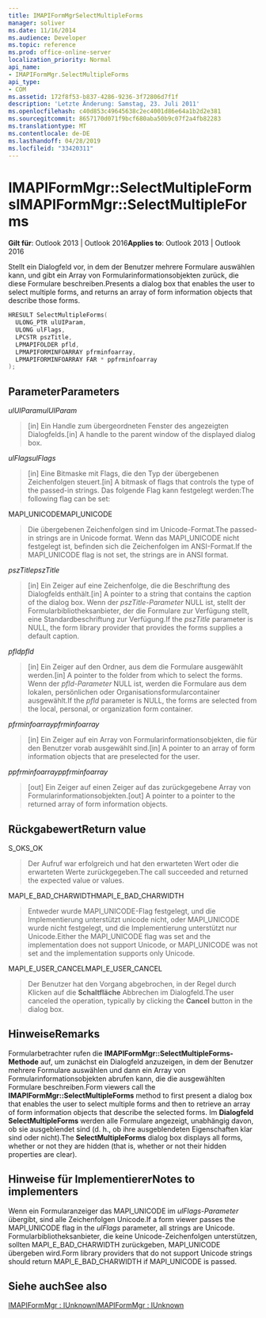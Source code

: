 ```yaml
---
title: IMAPIFormMgrSelectMultipleForms
manager: soliver
ms.date: 11/16/2014
ms.audience: Developer
ms.topic: reference
ms.prod: office-online-server
localization_priority: Normal
api_name:
- IMAPIFormMgr.SelectMultipleForms
api_type:
- COM
ms.assetid: 172f8f53-b837-4286-9236-3f72806d7f1f
description: 'Letzte Änderung: Samstag, 23. Juli 2011'
ms.openlocfilehash: c40d853c49645638c2ec4001d86e64a1b2d2e381
ms.sourcegitcommit: 8657170d071f9bcf680aba50b9c07f2a4fb82283
ms.translationtype: MT
ms.contentlocale: de-DE
ms.lasthandoff: 04/28/2019
ms.locfileid: "33420311"
---
```

# <a name="imapiformmgrselectmultipleforms"></a><span data-ttu-id="422d1-103">IMAPIFormMgr::SelectMultipleForms</span><span class="sxs-lookup"><span data-stu-id="422d1-103">IMAPIFormMgr::SelectMultipleForms</span></span>

  
  
<span data-ttu-id="422d1-104">**Gilt für**: Outlook 2013 | Outlook 2016</span><span class="sxs-lookup"><span data-stu-id="422d1-104">**Applies to**: Outlook 2013 | Outlook 2016</span></span> 
  
<span data-ttu-id="422d1-105">Stellt ein Dialogfeld vor, in dem der Benutzer mehrere Formulare auswählen kann, und gibt ein Array von Formularinformationsobjekten zurück, die diese Formulare beschreiben.</span><span class="sxs-lookup"><span data-stu-id="422d1-105">Presents a dialog box that enables the user to select multiple forms, and returns an array of form information objects that describe those forms.</span></span>
  
```cpp
HRESULT SelectMultipleForms(
  ULONG_PTR ulUIParam,
  ULONG ulFlags,
  LPCSTR pszTitle,
  LPMAPIFOLDER pfld,
  LPMAPIFORMINFOARRAY pfrminfoarray,
  LPMAPIFORMINFOARRAY FAR * ppfrminfoarray
);
```

## <a name="parameters"></a><span data-ttu-id="422d1-106">Parameter</span><span class="sxs-lookup"><span data-stu-id="422d1-106">Parameters</span></span>

 <span data-ttu-id="422d1-107">_ulUIParam_</span><span class="sxs-lookup"><span data-stu-id="422d1-107">_ulUIParam_</span></span>
  
> <span data-ttu-id="422d1-108">[in] Ein Handle zum übergeordneten Fenster des angezeigten Dialogfelds.</span><span class="sxs-lookup"><span data-stu-id="422d1-108">[in] A handle to the parent window of the displayed dialog box.</span></span> 
    
 <span data-ttu-id="422d1-109">_ulFlags_</span><span class="sxs-lookup"><span data-stu-id="422d1-109">_ulFlags_</span></span>
  
> <span data-ttu-id="422d1-110">[in] Eine Bitmaske mit Flags, die den Typ der übergebenen Zeichenfolgen steuert.</span><span class="sxs-lookup"><span data-stu-id="422d1-110">[in] A bitmask of flags that controls the type of the passed-in strings.</span></span> <span data-ttu-id="422d1-111">Das folgende Flag kann festgelegt werden:</span><span class="sxs-lookup"><span data-stu-id="422d1-111">The following flag can be set:</span></span>
    
<span data-ttu-id="422d1-112">MAPI_UNICODE</span><span class="sxs-lookup"><span data-stu-id="422d1-112">MAPI_UNICODE</span></span> 
  
> <span data-ttu-id="422d1-113">Die übergebenen Zeichenfolgen sind im Unicode-Format.</span><span class="sxs-lookup"><span data-stu-id="422d1-113">The passed-in strings are in Unicode format.</span></span> <span data-ttu-id="422d1-114">Wenn das MAPI_UNICODE nicht festgelegt ist, befinden sich die Zeichenfolgen im ANSI-Format.</span><span class="sxs-lookup"><span data-stu-id="422d1-114">If the MAPI_UNICODE flag is not set, the strings are in ANSI format.</span></span>
    
 <span data-ttu-id="422d1-115">_pszTitle_</span><span class="sxs-lookup"><span data-stu-id="422d1-115">_pszTitle_</span></span>
  
> <span data-ttu-id="422d1-116">[in] Ein Zeiger auf eine Zeichenfolge, die die Beschriftung des Dialogfelds enthält.</span><span class="sxs-lookup"><span data-stu-id="422d1-116">[in] A pointer to a string that contains the caption of the dialog box.</span></span> <span data-ttu-id="422d1-117">Wenn der  _pszTitle-Parameter_ NULL ist, stellt der Formularbibliotheksanbieter, der die Formulare zur Verfügung stellt, eine Standardbeschriftung zur Verfügung.</span><span class="sxs-lookup"><span data-stu-id="422d1-117">If the  _pszTitle_ parameter is NULL, the form library provider that provides the forms supplies a default caption.</span></span> 
    
 <span data-ttu-id="422d1-118">_pfld_</span><span class="sxs-lookup"><span data-stu-id="422d1-118">_pfld_</span></span>
  
> <span data-ttu-id="422d1-119">[in] Ein Zeiger auf den Ordner, aus dem die Formulare ausgewählt werden.</span><span class="sxs-lookup"><span data-stu-id="422d1-119">[in] A pointer to the folder from which to select the forms.</span></span> <span data-ttu-id="422d1-120">Wenn der  _pfld-Parameter_ NULL ist, werden die Formulare aus dem lokalen, persönlichen oder Organisationsformularcontainer ausgewählt.</span><span class="sxs-lookup"><span data-stu-id="422d1-120">If the  _pfld_ parameter is NULL, the forms are selected from the local, personal, or organization form container.</span></span> 
    
 <span data-ttu-id="422d1-121">_pfrminfoarray_</span><span class="sxs-lookup"><span data-stu-id="422d1-121">_pfrminfoarray_</span></span>
  
> <span data-ttu-id="422d1-122">[in] Ein Zeiger auf ein Array von Formularinformationsobjekten, die für den Benutzer vorab ausgewählt sind.</span><span class="sxs-lookup"><span data-stu-id="422d1-122">[in] A pointer to an array of form information objects that are preselected for the user.</span></span>
    
 <span data-ttu-id="422d1-123">_ppfrminfoarray_</span><span class="sxs-lookup"><span data-stu-id="422d1-123">_ppfrminfoarray_</span></span>
  
> <span data-ttu-id="422d1-124">[out] Ein Zeiger auf einen Zeiger auf das zurückgegebene Array von Formularinformationsobjekten.</span><span class="sxs-lookup"><span data-stu-id="422d1-124">[out] A pointer to a pointer to the returned array of form information objects.</span></span>
    
## <a name="return-value"></a><span data-ttu-id="422d1-125">Rückgabewert</span><span class="sxs-lookup"><span data-stu-id="422d1-125">Return value</span></span>

<span data-ttu-id="422d1-126">S_OK</span><span class="sxs-lookup"><span data-stu-id="422d1-126">S_OK</span></span> 
  
> <span data-ttu-id="422d1-127">Der Aufruf war erfolgreich und hat den erwarteten Wert oder die erwarteten Werte zurückgegeben.</span><span class="sxs-lookup"><span data-stu-id="422d1-127">The call succeeded and returned the expected value or values.</span></span>
    
<span data-ttu-id="422d1-128">MAPI_E_BAD_CHARWIDTH</span><span class="sxs-lookup"><span data-stu-id="422d1-128">MAPI_E_BAD_CHARWIDTH</span></span> 
  
> <span data-ttu-id="422d1-129">Entweder wurde MAPI_UNICODE-Flag festgelegt, und die Implementierung unterstützt unicode nicht, oder MAPI_UNICODE wurde nicht festgelegt, und die Implementierung unterstützt nur Unicode.</span><span class="sxs-lookup"><span data-stu-id="422d1-129">Either the MAPI_UNICODE flag was set and the implementation does not support Unicode, or MAPI_UNICODE was not set and the implementation supports only Unicode.</span></span>
    
<span data-ttu-id="422d1-130">MAPI_E_USER_CANCEL</span><span class="sxs-lookup"><span data-stu-id="422d1-130">MAPI_E_USER_CANCEL</span></span> 
  
> <span data-ttu-id="422d1-131">Der Benutzer hat den Vorgang abgebrochen, in der Regel durch Klicken auf die **Schaltfläche** Abbrechen im Dialogfeld.</span><span class="sxs-lookup"><span data-stu-id="422d1-131">The user canceled the operation, typically by clicking the **Cancel** button in the dialog box.</span></span> 
    
## <a name="remarks"></a><span data-ttu-id="422d1-132">Hinweise</span><span class="sxs-lookup"><span data-stu-id="422d1-132">Remarks</span></span>

<span data-ttu-id="422d1-133">Formularbetrachter rufen die **IMAPIFormMgr::SelectMultipleForms-Methode** auf, um zunächst ein Dialogfeld anzuzeigen, in dem der Benutzer mehrere Formulare auswählen und dann ein Array von Formularinformationsobjekten abrufen kann, die die ausgewählten Formulare beschreiben.</span><span class="sxs-lookup"><span data-stu-id="422d1-133">Form viewers call the **IMAPIFormMgr::SelectMultipleForms** method to first present a dialog box that enables the user to select multiple forms and then to retrieve an array of form information objects that describe the selected forms.</span></span> <span data-ttu-id="422d1-134">Im **Dialogfeld SelectMultipleForms** werden alle Formulare angezeigt, unabhängig davon, ob sie ausgeblendet sind (d. h., ob ihre ausgeblendeten Eigenschaften klar sind oder nicht).</span><span class="sxs-lookup"><span data-stu-id="422d1-134">The **SelectMultipleForms** dialog box displays all forms, whether or not they are hidden (that is, whether or not their hidden properties are clear).</span></span> 
  
## <a name="notes-to-implementers"></a><span data-ttu-id="422d1-135">Hinweise für Implementierer</span><span class="sxs-lookup"><span data-stu-id="422d1-135">Notes to implementers</span></span>

<span data-ttu-id="422d1-136">Wenn ein Formularanzeiger das MAPI_UNICODE im  _ulFlags-Parameter_ übergibt, sind alle Zeichenfolgen Unicode.</span><span class="sxs-lookup"><span data-stu-id="422d1-136">If a form viewer passes the MAPI_UNICODE flag in the  _ulFlags_ parameter, all strings are Unicode.</span></span> <span data-ttu-id="422d1-137">Formularbibliotheksanbieter, die keine Unicode-Zeichenfolgen unterstützen, sollten MAPI_E_BAD_CHARWIDTH zurückgeben, MAPI_UNICODE übergeben wird.</span><span class="sxs-lookup"><span data-stu-id="422d1-137">Form library providers that do not support Unicode strings should return MAPI_E_BAD_CHARWIDTH if MAPI_UNICODE is passed.</span></span> 
  
## <a name="see-also"></a><span data-ttu-id="422d1-138">Siehe auch</span><span class="sxs-lookup"><span data-stu-id="422d1-138">See also</span></span>



[<span data-ttu-id="422d1-139">IMAPIFormMgr : IUnknown</span><span class="sxs-lookup"><span data-stu-id="422d1-139">IMAPIFormMgr : IUnknown</span></span>](imapiformmgriunknown.md)

